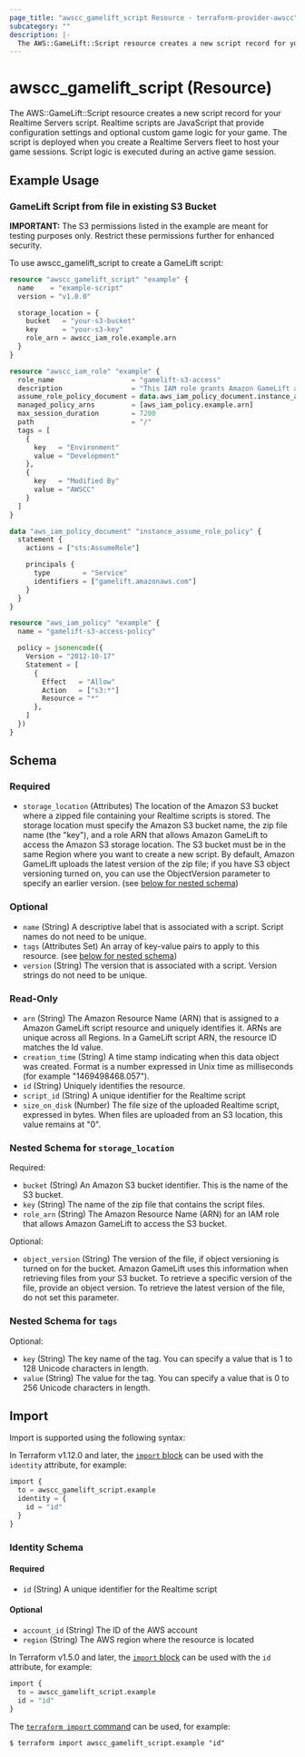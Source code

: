 ```yaml
---
page_title: "awscc_gamelift_script Resource - terraform-provider-awscc"
subcategory: ""
description: |-
  The AWS::GameLift::Script resource creates a new script record for your Realtime Servers script. Realtime scripts are JavaScript that provide configuration settings and optional custom game logic for your game. The script is deployed when you create a Realtime Servers fleet to host your game sessions. Script logic is executed during an active game session.
---
```


# awscc_gamelift_script (Resource)

The AWS::GameLift::Script resource creates a new script record for your Realtime Servers script. Realtime scripts are JavaScript that provide configuration settings and optional custom game logic for your game. The script is deployed when you create a Realtime Servers fleet to host your game sessions. Script logic is executed during an active game session.

## Example Usage

### GameLift Script from file in existing S3 Bucket
**IMPORTANT:** The S3 permissions listed in the example are meant for testing purposes only. Restrict these permissions further for enhanced security.

To use awscc_gamelift_script to create a GameLift script:
```terraform
resource "awscc_gamelift_script" "example" {
  name    = "example-script"
  version = "v1.0.0"

  storage_location = {
    bucket   = "your-s3-bucket"
    key      = "your-s3-key"
    role_arn = awscc_iam_role.example.arn
  }
}

resource "awscc_iam_role" "example" {
  role_name                   = "gamelift-s3-access"
  description                 = "This IAM role grants Amazon GameLift access to the S3 bucket containing script files."
  assume_role_policy_document = data.aws_iam_policy_document.instance_assume_role_policy.json
  managed_policy_arns         = [aws_iam_policy.example.arn]
  max_session_duration        = 7200
  path                        = "/"
  tags = [
    {
      key   = "Environment"
      value = "Development"
    },
    {
      key   = "Modified By"
      value = "AWSCC"
    }
  ]
}

data "aws_iam_policy_document" "instance_assume_role_policy" {
  statement {
    actions = ["sts:AssumeRole"]

    principals {
      type        = "Service"
      identifiers = ["gamelift.amazonaws.com"]
    }
  }
}

resource "aws_iam_policy" "example" {
  name = "gamelift-s3-access-policy"

  policy = jsonencode({
    Version = "2012-10-17"
    Statement = [
      {
        Effect   = "Allow"
        Action   = ["s3:*"]
        Resource = "*"
      },
    ]
  })
}
```

<!-- schema generated by tfplugindocs -->
## Schema

### Required

- `storage_location` (Attributes) The location of the Amazon S3 bucket where a zipped file containing your Realtime scripts is stored. The storage location must specify the Amazon S3 bucket name, the zip file name (the "key"), and a role ARN that allows Amazon GameLift to access the Amazon S3 storage location. The S3 bucket must be in the same Region where you want to create a new script. By default, Amazon GameLift uploads the latest version of the zip file; if you have S3 object versioning turned on, you can use the ObjectVersion parameter to specify an earlier version. (see [below for nested schema](#nestedatt--storage_location))

### Optional

- `name` (String) A descriptive label that is associated with a script. Script names do not need to be unique.
- `tags` (Attributes Set) An array of key-value pairs to apply to this resource. (see [below for nested schema](#nestedatt--tags))
- `version` (String) The version that is associated with a script. Version strings do not need to be unique.

### Read-Only

- `arn` (String) The Amazon Resource Name (ARN) that is assigned to a Amazon GameLift script resource and uniquely identifies it. ARNs are unique across all Regions. In a GameLift script ARN, the resource ID matches the Id value.
- `creation_time` (String) A time stamp indicating when this data object was created. Format is a number expressed in Unix time as milliseconds (for example "1469498468.057").
- `id` (String) Uniquely identifies the resource.
- `script_id` (String) A unique identifier for the Realtime script
- `size_on_disk` (Number) The file size of the uploaded Realtime script, expressed in bytes. When files are uploaded from an S3 location, this value remains at "0".

<a id="nestedatt--storage_location"></a>
### Nested Schema for `storage_location`

Required:

- `bucket` (String) An Amazon S3 bucket identifier. This is the name of the S3 bucket.
- `key` (String) The name of the zip file that contains the script files.
- `role_arn` (String) The Amazon Resource Name (ARN) for an IAM role that allows Amazon GameLift to access the S3 bucket.

Optional:

- `object_version` (String) The version of the file, if object versioning is turned on for the bucket. Amazon GameLift uses this information when retrieving files from your S3 bucket. To retrieve a specific version of the file, provide an object version. To retrieve the latest version of the file, do not set this parameter.


<a id="nestedatt--tags"></a>
### Nested Schema for `tags`

Optional:

- `key` (String) The key name of the tag. You can specify a value that is 1 to 128 Unicode characters in length.
- `value` (String) The value for the tag. You can specify a value that is 0 to 256 Unicode characters in length.

## Import

Import is supported using the following syntax:

In Terraform v1.12.0 and later, the [`import` block](https://developer.hashicorp.com/terraform/language/import) can be used with the `identity` attribute, for example:

```terraform
import {
  to = awscc_gamelift_script.example
  identity = {
    id = "id"
  }
}
```

<!-- schema generated by tfplugindocs -->
### Identity Schema

#### Required

- `id` (String) A unique identifier for the Realtime script

#### Optional

- `account_id` (String) The ID of the AWS account
- `region` (String) The AWS region where the resource is located

In Terraform v1.5.0 and later, the [`import` block](https://developer.hashicorp.com/terraform/language/import) can be used with the `id` attribute, for example:

```terraform
import {
  to = awscc_gamelift_script.example
  id = "id"
}
```

The [`terraform import` command](https://developer.hashicorp.com/terraform/cli/commands/import) can be used, for example:

```shell
$ terraform import awscc_gamelift_script.example "id"
```

